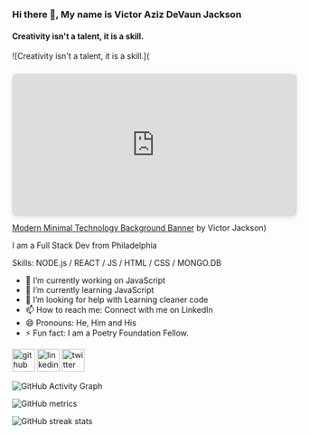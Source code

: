 ### Hi there 👋, My name is Victor Aziz DeVaun Jackson
#### Creativity isn't a talent, it is a skill.
![Creativity isn't a talent, it is a skill.](<div style="position: relative; width: 100%; height: 0; padding-top: 50.0000%;  padding-bottom: 0; box-shadow: 0 2px 8px 0 rgba(63,69,81,0.16); margin-top: 1.6em; margin-bottom: 0.9em; overflow: hidden;  border-radius: 8px; will-change: transform;">   <iframe loading="lazy" style="position: absolute; width: 100%; height: 100%; top: 0; left: 0; border: none; padding: 0;margin: 0;"     src="https:&#x2F;&#x2F;www.canva.com&#x2F;design&#x2F;DAFPT6McU5U&#x2F;view?embed" allowfullscreen="allowfullscreen" allow="fullscreen">   </iframe> </div> <a href="https:&#x2F;&#x2F;www.canva.com&#x2F;design&#x2F;DAFPT6McU5U&#x2F;view?utm_content=DAFPT6McU5U&amp;utm_campaign=designshare&amp;utm_medium=embeds&amp;utm_source=link" target="_blank" rel="noopener">Modern Minimal Technology Background Banner</a> by Victor Jackson)

I am a Full Stack Dev from Philadelphia

Skills: NODE.js / REACT / JS / HTML / CSS / MONGO.DB

- 🔭 I’m currently working on JavaScript 
- 🌱 I’m currently learning JavaScript 
- 🤔 I’m looking for help with Learning cleaner code 
- 📫 How to reach me: Connect with me on LinkedIn 
- 😄 Pronouns: He, Him and His 
- ⚡ Fun fact: I am a Poetry Foundation Fellow. 


[<img src='https://cdn.jsdelivr.net/npm/simple-icons@3.0.1/icons/github.svg' alt='github' height='40'>](https://github.com/VictorAzizJ)  [<img src='https://cdn.jsdelivr.net/npm/simple-icons@3.0.1/icons/linkedin.svg' alt='linkedin' height='40'>](https://www.linkedin.com/in/victordjackson/)  [<img src='https://cdn.jsdelivr.net/npm/simple-icons@3.0.1/icons/twitter.svg' alt='twitter' height='40'>](https://twitter.com/VictorAzizJ)  

![GitHub Activity Graph](https://activity-graph.herokuapp.com/graph?username=VictorAzizJ)  

![GitHub metrics](https://metrics.lecoq.io/VictorAzizJ)  

![GitHub streak stats](https://github-readme-streak-stats.herokuapp.com/?user=VictorAzizJ)  


